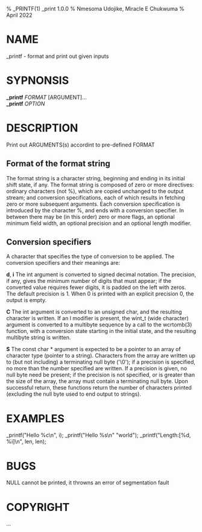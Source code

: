 % _PRINTF(1) _print 1.0.0
% Nmesoma Udojike, Miracle E Chukwuma
% April 2022
# NAME
_printf - format and print out given inputs

# SYPNONSIS
**\_printf** *FORMAT* [ARGUMENT]... \
**\_printf** *OPTION*

# DESCRIPTION
Print out ARGUMENTS(s) accordint to pre-defined FORMAT

## Format of the format string
The format string is a character string, beginning and ending in its initial shift state, if any.  The format string is composed of zero or more directives: ordinary characters (not %), which	are copied unchanged to the output stream; and conversion specifications, each of which results in fetching zero or more subsequent arguments.  Each conversion specification is introduced by the character %, and ends with a conversion specifier. In between there may be (in this order) zero or more flags, an optional minimum field width, an optional precision and an optional length modifier.

## Conversion specifiers
A character that specifies the type of conversion to be applied. The conversion specifiers and their meanings are:

**d**, **i** The int argument is converted to signed decimal notation. The precision, if any, gives the minimum number of digits that must appear; if the converted value requires fewer digits, it is padded on the left with zeros.  The default precision is 1.  When 0 is printed with an explicit precision 0, the output is empty.

**C** The int argument is converted to an unsigned char, and the resulting character is written.  If an l modifier is present, the wint_t (wide character) argument is converted to a multibyte sequence by a call to the wcrtomb(3) function, with a conversion state starting in the initial state, and the resulting multibyte string is written.

**S** The const char * argument is expected to be a pointer to an array of character type (pointer to a string).  Characters from the array are written up to (but not including) a terminating null byte ('\0'); if a precision is specified, no more than the number specified are written.  If a precision is given, no null byte need be present; if the precision is not specified, or is greater than the size of the array, the array must contain a terminating null byte.
Upon successful return, these functions return the number of characters printed (excluding the null byte used to end output to strings).

# EXAMPLES
_printf("Hello %c\n", i);
_printf("Hello %s\n" "world");
_printf("Length:[%d, %i]\n", len, len);

# BUGS
NULL cannot be printed, it throwns an error of segmentation fault

# COPYRIGHT
...
